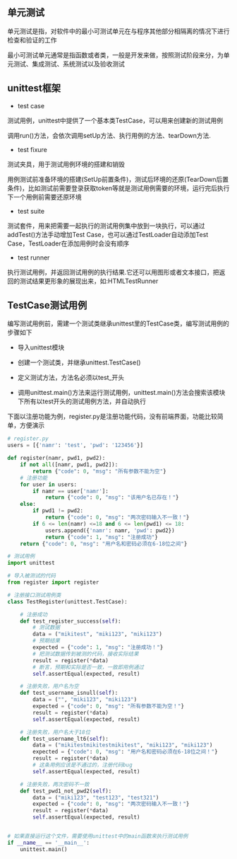 <!--
 * @Description: 
 * @Version: 1.0
 * @Author: DaLao
 * @Email: dalao_li@163.com
 * @Date: 2021-02-06 13:09:18
 * @LastEditors: dalao
 * @LastEditTime: 2022-04-03 21:50:51
-->

## 单元测试

单元测试是指，对软件中的最小可测试单元在与程序其他部分相隔离的情况下进行检查和验证的工作

最小可测试单元通常是指函数或者类，一般是开发来做，按照测试阶段来分，为单元测试、集成测试、系统测试以及验收测试


## unittest框架

- test case

测试用例，unittest中提供了一个基本类TestCase，可以用来创建新的测试用例

调用run()方法，会依次调用setUp方法、执行用例的方法、tearDown方法.

- test fixure

测试夹具，用于测试用例环境的搭建和销毁

用例测试前准备环境的搭建(SetUp前置条件)，测试后环境的还原(TearDown后置条件)，比如测试前需要登录获取token等就是测试用例需要的环境，运行完后执行下一个用例前需要还原环境

- test suite

测试套件，用来把需要一起执行的测试用例集中放到一块执行，可以通过addTest()方法手动增加Test Case，也可以通过TestLoader自动添加Test Case，TestLoader在添加用例时会没有顺序

- test runner

执行测试用例，并返回测试用例的执行结果.它还可以用图形或者文本接口，把返回的测试结果更形象的展现出来，如:HTMLTestRunner


## TestCase测试用例

编写测试用例前，需建一个测试类继承unittest里的TestCase类，编写测试用例的步骤如下

- 导入unittest模块
  
- 创建一个测试类，并继承unittest.TestCase()
  
- 定义测试方法，方法名必须以test_开头
  
- 调用unittest.main()方法来运行测试用例，unittest.main()方法会搜索该模块下所有以test开头的测试用例方法，并自动执行

下面以注册功能为例，register.py是注册功能代码，没有前端界面，功能比较简单，方便演示


```py
# register.py
users = [{'namr': 'test', 'pwd': '123456'}]

def register(namr, pwd1, pwd2):
    if not all([namr, pwd1, pwd2]):
        return {"code": 0, "msg": "所有参数不能为空"}
    # 注册功能
    for user in users:
        if namr == user['namr']:
            return {"code": 0, "msg": "该用户名已存在！"}
    else:
        if pwd1 != pwd2:
            return {"code": 0, "msg": "两次密码输入不一致！"}
        if 6 <= len(namr) <=18 and 6 <= len(pwd1) <= 18:
            users.append({'namr': namr, 'pwd': pwd2})
            return {"code": 1, "msg": "注册成功"}
    return {"code": 0, "msg": "用户名和密码必须在6-18位之间"}
```

```py
# 测试用例
import unittest

# 导入被测试的代码
from register import register

# 注册接口测试用例类
class TestRegister(unittest.TestCase):

    # 注册成功
    def test_register_success(self):
        # 测试数据
        data = ("mikitest", "miki123", "miki123")
        # 预期结果
        expected = {"code": 1, "msg": "注册成功！"}
        # 把测试数据传到被测的代码，接收实际结果
        result = register(*data)
        # 断言，预期和实际是否一致，一致即用例通过
        self.assertEqual(expected, result)

    # 注册失败，用户名为空
    def test_username_isnull(self):
        data = ("", "miki123", "miki123")
        expected = {"code": 0, "msg": "所有参数不能为空！"}
        result = register(*data)
        self.assertEqual(expected, result)

    # 注册失败，用户名大于18位
    def test_username_lt6(self):
        data = ("mikitestmikitestmikitest", "miki123", "miki123")
        expected = {"code": 0, "msg": "用户名和密码必须在6-18位之间！"}
        result = register(*data)
        # 这条用例应该是不通过的，注册代码bug
        self.assertEqual(expected, result)

    # 注册失败，两次密码不一致
    def test_pwd1_not_pwd2(self):
        data = ("miki123", "test123", "test321")
        expected = {"code": 0, "msg": "两次密码输入不一致！"}
        result = register(*data)
        self.assertEqual(expected, result)


# 如果直接运行这个文件，需要使用unittest中的main函数来执行测试用例
if __name__ == '__main__':
    unittest.main()
```
